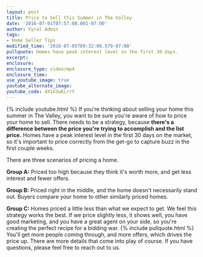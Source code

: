 ```yaml
---
layout: post
title: Price to Sell this Summer in The Valley
date: '2016-07-01T07:57:00.001-07:00'
author: Vyral Admin
tags:
- Home Seller Tips
modified_time: '2016-07-05T09:32:00.579-07:00'
pullquote: Homes have peak interest level in the first 30 days.
excerpt:
enclosure:
enclosure_type: video/mp4
enclosure_time:
use_youtube_image: true
youtube_alternate_image:
youtube_code: 4X1X3wELrrY
---
```

{% include youtube.html %}
If you're thinking about selling your home this summer in The Valley, you want to be sure you're aware of how to price your home to sell. There needs to be a strategy, because **there's a difference between the price you're trying to accomplish and the list price.** Homes have a peak interest level in the first 30 days on the market, so it's important to price correctly from the get-go to capture buzz in the first couple weeks.

There are three scenarios of pricing a home.

**Group A:** Priced too high because they think it's worth more, and get less interest and fewer offers.

**Group B:** Priced right in the middle, and the home doesn't necessarily stand out. Buyers compare your home to other similarly priced homes.

**Group C:** Homes priced a little less than what we expect to get. We feel this strategy works the best. If we price slightly less, it shows well, you have good marketing, and you have a great agent on your side, so you're creating the perfect recipe for a bidding war.
{% include pullquote.html %}
You'll get more people coming through, and more offers, which drives the price up. There are more details that come into play of course. If you have questions, please feel free to reach out to us.
